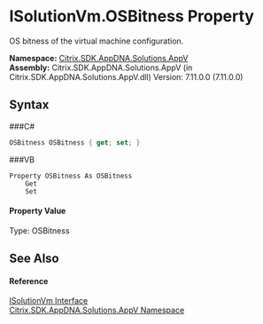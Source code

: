 # ISolutionVm.OSBitness Property 
 

OS bitness of the virtual machine configuration.

**Namespace:**&nbsp;<a href="N_Citrix_SDK_AppDNA_Solutions_AppV">Citrix.SDK.AppDNA.Solutions.AppV</a><br />**Assembly:**&nbsp;Citrix.SDK.AppDNA.Solutions.AppV (in Citrix.SDK.AppDNA.Solutions.AppV.dll) Version: 7.11.0.0 (7.11.0.0)

## Syntax

###C#
```csharp
OSBitness OSBitness { get; set; }
```

###VB
```vbnet
Property OSBitness As OSBitness
	Get
	Set
```


#### Property Value
Type: OSBitness

## See Also


#### Reference
<a href="T_Citrix_SDK_AppDNA_Solutions_AppV_ISolutionVm">ISolutionVm Interface</a><br /><a href="N_Citrix_SDK_AppDNA_Solutions_AppV">Citrix.SDK.AppDNA.Solutions.AppV Namespace</a><br />